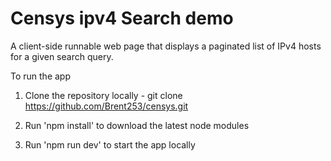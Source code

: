 # Censys ipv4 Search demo
A client-side runnable web page that displays a paginated list of IPv4 hosts for a given search query.

To run the app

1) Clone the repository locally - git clone https://github.com/Brent253/censys.git

2) Run 'npm install' to download the latest node modules

3) Run 'npm run dev' to start the app locally
